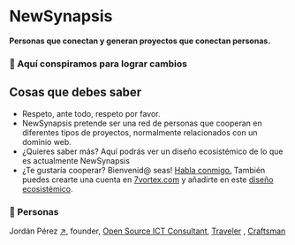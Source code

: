 # NewSynapsis

**Personas que conectan y generan proyectos que conectan personas.**

### 🌱 Aquí conspiramos para lograr cambios

## Cosas que debes saber

* Respeto, ante todo, respeto por favor.
* NewSynapsis pretende ser una red de personas que cooperan en diferentes tipos de proyectos, normalmente relacionados con un dominio web.
* ¿Quieres saber más? Aquí podrás ver un diseño ecosistémico de lo que es actualmente NewSynapsis
* ¿Te gustaría cooperar? Bienvenid@ seas! [Habla conmigo.](https://office.newsynapsis.com/index.php/call/q5n3t4hu) También puedes crearte una cuenta en [7vortex.com](https://www.7vortex.com) y añadirte en este [diseño ecosistémico](https://www.7vortex.com/ecosystems/bbd168e5-ed68-4f73-86a0-c1cc0b382b82/view).

### 👥 Personas

Jordán Pérez [↗️](https://jordanperez.com), founder, [Open Source ICT Consultant](https://somtic.cat), [Traveler](https://unmundoenlamochila.com) , [Craftsman](https://tallamadera.com)
